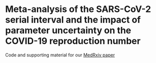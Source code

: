 # Meta-analysis of the SARS-CoV-2 serial interval and the impact of parameter uncertainty on the COVID-19 reproduction number 

Code and supporting material for our [MedRxiv paper](https://doi.org/10.1101/2020.11.17.20231548) 


